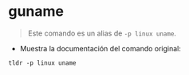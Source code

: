 # guname

> Este comando es un alias de `-p linux uname`.

- Muestra la documentación del comando original:

`tldr -p linux uname`

